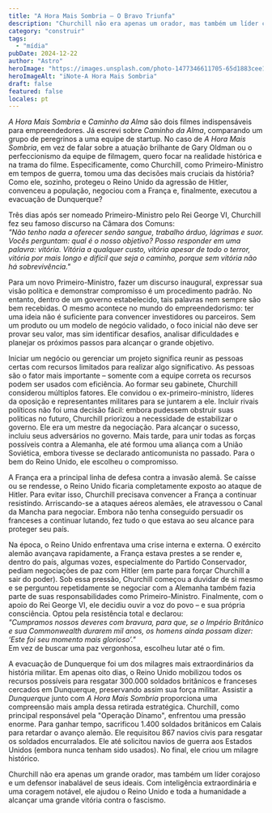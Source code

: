 ```yaml
---
title: "A Hora Mais Sombria – O Bravo Triunfa"
description: "Churchill não era apenas um orador, mas também um líder corajoso e um"
category: "construir"
tags:
  - "mídia"
pubDate: 2024-12-22
author: "Astro"
heroImage: "https://images.unsplash.com/photo-1477346611705-65d1883cee1e"
heroImageAlt: "iNote-A Hora Mais Sombria"
draft: false
featured: false
locales: pt
---
```


_A Hora Mais Sombria_ e _Caminho da Alma_ são dois filmes indispensáveis para empreendedores. Já escrevi sobre _Caminho da Alma_, comparando um grupo de peregrinos a uma equipe de startup. No caso de _A Hora Mais Sombria_, em vez de falar sobre a atuação brilhante de Gary Oldman ou o perfeccionismo da equipe de filmagem, quero focar na realidade histórica e na trama do filme. Especificamente, como Churchill, como Primeiro-Ministro em tempos de guerra, tomou uma das decisões mais cruciais da história? Como ele, sozinho, protegeu o Reino Unido da agressão de Hitler, convenceu a população, negociou com a França e, finalmente, executou a evacuação de Dunquerque?

Três dias após ser nomeado Primeiro-Ministro pelo Rei George VI, Churchill fez seu famoso discurso na Câmara dos Comuns:  
_"Não tenho nada a oferecer senão sangue, trabalho árduo, lágrimas e suor. Vocês perguntam: qual é o nosso objetivo? Posso responder em uma palavra: vitória. Vitória a qualquer custo, vitória apesar de todo o terror, vitória por mais longo e difícil que seja o caminho, porque sem vitória não há sobrevivência."_

Para um novo Primeiro-Ministro, fazer um discurso inaugural, expressar sua visão política e demonstrar compromisso é um procedimento padrão. No entanto, dentro de um governo estabelecido, tais palavras nem sempre são bem recebidas. O mesmo acontece no mundo do empreendedorismo: ter uma ideia não é suficiente para convencer investidores ou parceiros. Sem um produto ou um modelo de negócio validado, o foco inicial não deve ser provar seu valor, mas sim identificar desafios, analisar dificuldades e planejar os próximos passos para alcançar o grande objetivo.

Iniciar um negócio ou gerenciar um projeto significa reunir as pessoas certas com recursos limitados para realizar algo significativo. As pessoas são o fator mais importante – somente com a equipe correta os recursos podem ser usados com eficiência. Ao formar seu gabinete, Churchill considerou múltiplos fatores. Ele convidou o ex-primeiro-ministro, líderes da oposição e representantes militares para se juntarem a ele. Incluir rivais políticos não foi uma decisão fácil: embora pudessem obstruir suas políticas no futuro, Churchill priorizou a necessidade de estabilizar o governo. Ele era um mestre da negociação. Para alcançar o sucesso, incluiu seus adversários no governo. Mais tarde, para unir todas as forças possíveis contra a Alemanha, ele até formou uma aliança com a União Soviética, embora tivesse se declarado anticomunista no passado. Para o bem do Reino Unido, ele escolheu o compromisso.

A França era a principal linha de defesa contra a invasão alemã. Se caísse ou se rendesse, o Reino Unido ficaria completamente exposto ao ataque de Hitler. Para evitar isso, Churchill precisava convencer a França a continuar resistindo. Arriscando-se a ataques aéreos alemães, ele atravessou o Canal da Mancha para negociar. Embora não tenha conseguido persuadir os franceses a continuar lutando, fez tudo o que estava ao seu alcance para proteger seu país.

Na época, o Reino Unido enfrentava uma crise interna e externa. O exército alemão avançava rapidamente, a França estava prestes a se render e, dentro do país, algumas vozes, especialmente do Partido Conservador, pediam negociações de paz com Hitler (em parte para forçar Churchill a sair do poder). Sob essa pressão, Churchill começou a duvidar de si mesmo e se perguntou repetidamente se negociar com a Alemanha também fazia parte de suas responsabilidades como Primeiro-Ministro. Finalmente, com o apoio do Rei George VI, ele decidiu ouvir a voz do povo – e sua própria consciência. Optou pela resistência total e declarou:  
_"Cumpramos nossos deveres com bravura, para que, se o Império Britânico e sua Commonwealth durarem mil anos, os homens ainda possam dizer: ‘Este foi seu momento mais glorioso’."_  
Em vez de buscar uma paz vergonhosa, escolheu lutar até o fim.

A evacuação de Dunquerque foi um dos milagres mais extraordinários da história militar. Em apenas oito dias, o Reino Unido mobilizou todos os recursos possíveis para resgatar 300.000 soldados britânicos e franceses cercados em Dunquerque, preservando assim sua força militar. Assistir a _Dunquerque_ junto com _A Hora Mais Sombria_ proporciona uma compreensão mais ampla dessa retirada estratégica. Churchill, como principal responsável pela "Operação Dínamo", enfrentou uma pressão enorme. Para ganhar tempo, sacrificou 1.400 soldados britânicos em Calais para retardar o avanço alemão. Ele requisitou 867 navios civis para resgatar os soldados encurralados. Ele até solicitou navios de guerra aos Estados Unidos (embora nunca tenham sido usados). No final, ele criou um milagre histórico.

Churchill não era apenas um grande orador, mas também um líder corajoso e um defensor inabalável de seus ideais. Com inteligência extraordinária e uma coragem notável, ele ajudou o Reino Unido e toda a humanidade a alcançar uma grande vitória contra o fascismo.
